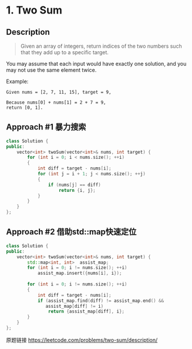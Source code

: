 # 1. Two Sum

## Description
>Given an array of integers, return indices of the two numbers such that they add up to a specific target.

You may assume that each input would have exactly one solution, and you may not use the same element twice.

Example:
```
Given nums = [2, 7, 11, 15], target = 9,

Because nums[0] + nums[1] = 2 + 7 = 9,
return [0, 1].
```

## Approach #1 暴力搜索
```C++
class Solution {
public:
    vector<int> twoSum(vector<int>& nums, int target) {
        for (int i = 0; i < nums.size(); ++i)
        {
            int diff = target - nums[i];
            for (int j = i + 1; j < nums.size(); ++j)
            {
                if (nums[j] == diff)
                    return {i, j};
            }
        }
    }
};
```

## Approach #2 借助std::map快速定位
```C++
class Solution {
public:
    vector<int> twoSum(vector<int>& nums, int target) {
        std::map<int, int>  assist_map;
        for (int i = 0; i != nums.size(); ++i)
            assist_map.insert({nums[i], i});
        
        for (int i = 0; i != nums.size(); ++i)
        {
            int diff = target - nums[i];
            if (assist_map.find(diff) != assist_map.end() &&
               assist_map[diff] != i)
                return {assist_map[diff], i};
        }
    }
};
```

原题链接 <https://leetcode.com/problems/two-sum/description/>